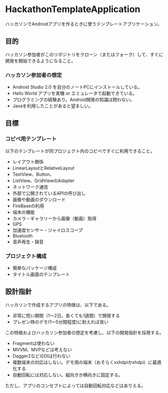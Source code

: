 # HackathonTemplateApplication
ハッカソンでAndroidアプリを作るときに使うテンプレートアプリケーション。

## 目的
ハッカソン参加者がこのリポジトリをクローン（またはフォーク）して、すぐに開発を開始できるようになること。

### ハッカソン参加者の想定
 - Android Studio 2.0 を自分のノートPCにインストールしている。
 - Hello World アプリを実機 or エミュレータで起動できている。
 - プログラミングの経験あり。Android開発の知識は問わない。
 - Javaを利用したことがあると望ましい。

## 目標
### コピペ用テンプレート
以下のテンプレートが同プロジェクト内のコピペですぐに利用できること。
- レイアウト関係
 - LinearLayoutとRelativeLayout
 - TextView、Button、
 - ListView、GridViewのAdapter
- ネットワーク通信
 - 外部で公開されているAPIの呼び出し
 - 画像や動画のダウンロード
 - FireBaseの利用
- 端末の機能
 - カメラ・ギャラリーから画像（動画）取得
 - GPS
 - 加速度センサー・ジャイロスコープ
 - Bluetooth
 - 音声再生・録音
 
### プロジェクト構成
- 簡単なパッケージ構成
- タイトル画面のテンプレート

## 設計指針
ハッカソンで作成するアプリの特徴は、以下である。
- 非常に短い期間（1〜2日。長くても1週間）で開発する
- プレゼン時のデモ(1〜5分間程度)に耐えれば良い

この特徴およびハッカソン参加者の想定を考慮し、以下の開発指針を採用する。
- Fragmentは使わない
- MVVM、MVPなどは考えない
- Dagger2などのDIは行わない
- 複数端末の対応はしない。デモ用の端末（おそらくxxhdpiかxhdpi）に最適化する
- 自動回転には対応しない。縦向きか横向きに固定する。

ただし、アプリのコンセプトによっては自動回転対応などはありえる。
